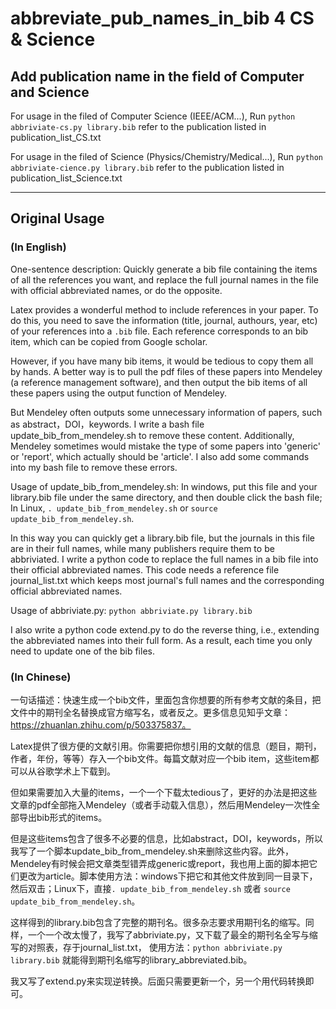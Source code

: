 # abbreviate_pub_names_in_bib 4 CS & Science
## Add publication name in the field of Computer and Science

For usage in the filed of Computer Science (IEEE/ACM...), Run `python abbriviate-cs.py library.bib` refer to the publication listed in publication_list_CS.txt

For usage in the filed of Science (Physics/Chemistry/Medical...), Run `python abbriviate-cience.py library.bib` refer to the publication listed in publication_list_Science.txt

**** 

## Original Usage

### (In English)
One-sentence description: Quickly generate a bib file containing the items of all the references you want, and replace the full journal names in the file with official abbreviated names, or do the opposite.

Latex provides a wonderful method to include references in your paper. To do this, you need to save the information (title, journal, authours, year, etc) of your references into a `.bib` file. Each reference corresponds to an bib item, which can be copied from Google scholar.

However, if you have many bib items, it would be tedious to copy them all by hands. A better way is to pull the pdf files of these papers into Mendeley (a reference management software), and then output the bib items of all these papers using the output function of Mendeley.

But Mendeley often outputs some unnecessary information of papers, such as abstract，DOI，keywords. I write a bash file update_bib_from_mendeley.sh to remove these content. Additionally, Mendeley sometimes would mistake the type of some papers into 'generic' or 'report', which actually should be 'article'. I also add some commands into my bash file to remove these errors.

Usage of update_bib_from_mendeley.sh: In windows, put this file and your library.bib file under the same directory, and then double click the bash file; In Linux, `. update_bib_from_mendeley.sh` or `source update_bib_from_mendeley.sh`.

In this way you can quickly get a library.bib file, but the journals in this file are in their full names, while many publishers require them to be abbriviated. I write a python code to replace the full names in a bib file into their official abbreviated names. This code needs a reference file journal_list.txt which keeps most journal's full names and the corresponding official abbreviated names.

Usage of abbriviate.py: `python abbriviate.py library.bib`

I also write a python code extend.py to do the reverse thing, i.e., extending the abbreviated names into their full form. As a result, each time you only need to update one of the bib files.

### (In Chinese)
一句话描述：快速生成一个bib文件，里面包含你想要的所有参考文献的条目，把文件中的期刊全名替换成官方缩写名，或者反之。更多信息见知乎文章：https://zhuanlan.zhihu.com/p/503375837。

Latex提供了很方便的文献引用。你需要把你想引用的文献的信息（题目，期刊，作者，年份，等等）存入一个bib文件。每篇文献对应一个bib item，这些item都可以从谷歌学术上下载到。

但如果需要加入大量的items，一个一个下载太tedious了，更好的办法是把这些文章的pdf全部拖入Mendeley（或者手动载入信息），然后用Mendeley一次性全部导出bib形式的items。

但是这些items包含了很多不必要的信息，比如abstract，DOI，keywords，所以我写了一个脚本update_bib_from_mendeley.sh来删除这些内容。此外，Mendeley有时候会把文章类型错弄成generic或report，我也用上面的脚本把它们更改为article。脚本使用方法：windows下把它和其他文件放到同一目录下，然后双击；Linux下，直接`. update_bib_from_mendeley.sh` 或者 `source update_bib_from_mendeley.sh`。

这样得到的library.bib包含了完整的期刊名。很多杂志要求用期刊名的缩写。同样，一个一个改太慢了，我写了abbriviate.py，又下载了最全的期刊名全写与缩写的对照表，存于journal_list.txt，
使用方法：`python abbriviate.py library.bib`
就能得到期刊名缩写的library_abbreviated.bib。

我又写了extend.py来实现逆转换。后面只需要更新一个，另一个用代码转换即可。
